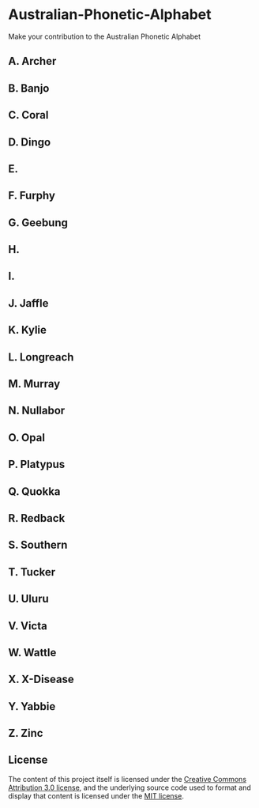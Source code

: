 # Australian-Phonetic-Alphabet
Make your contribution to the Australian Phonetic Alphabet

## A. Archer
## B. Banjo
## C. Coral
## D. Dingo
## E. 
## F. Furphy
## G. Geebung
## H. 
## I. 
## J. Jaffle
## K. Kylie
## L. Longreach
## M. Murray
## N. Nullabor
## O. Opal
## P. Platypus
## Q. Quokka
## R. Redback
## S. Southern
## T. Tucker
## U. Uluru
## V. Victa
## W. Wattle
## X. X-Disease
## Y. Yabbie
## Z. Zinc

## License
The content of this project itself is licensed under the [Creative Commons Attribution 3.0 license](https://creativecommons.org/licenses/by/3.0/us/deed.en_US), and the underlying source code used to format and display that content is licensed under the [MIT license](https://opensource.org/licenses/mit-license.php).
